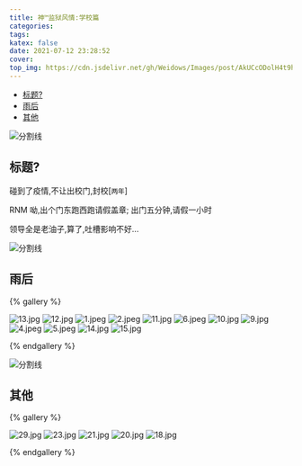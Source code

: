 ```yaml
---
title: 神™监狱风情:学校篇
categories:
tags:
katex: false
date: 2021-07-12 23:28:52
cover:
top_img: https://cdn.jsdelivr.net/gh/Weidows/Images/post/AkUCcODolH4t9hG.jpg
---
```


<!--
 * @?: *********************************************************************
 * @Author: Weidows
 * @LastEditors: Weidows
 * @LastEditTime: 2021-08-01 17:46:06
 * @FilePath: \Blog-private\source\gallery\Landscape\学校.md
 * @Description:
 * @!: *********************************************************************
-->

- [标题?](#标题)
- [雨后](#雨后)
- [其他](#其他)

![分割线](https://cdn.jsdelivr.net/gh/Weidows/Images/img/divider.png)

## 标题?

碰到了疫情,不让出校门,封校[`两年`]

RNM 呦,出个门东跑西跑请假盖章; 出门五分钟,请假一小时

领导全是老油子,算了,吐槽影响不好...

![分割线](https://cdn.jsdelivr.net/gh/Weidows/Images/img/divider.png)

## 雨后

{% gallery %}

![13.jpg](https://cdn.jsdelivr.net/gh/Weidows/Images/post/69luoiV7fgwUMAO.jpg)
![12.jpg](https://cdn.jsdelivr.net/gh/Weidows/Images/post/g1VjhJeLXPxdZNy.jpg)
![1.jpeg](https://cdn.jsdelivr.net/gh/Weidows/Images/post/6YyiAsN7LnDpOEX.jpg)
![2.jpeg](https://cdn.jsdelivr.net/gh/Weidows/Images/post/W9lOhg4Amp7FkPa.jpg)
![11.jpg](https://cdn.jsdelivr.net/gh/Weidows/Images/post/TOWyw4AqfLkp5Do.jpg)
![6.jpeg](https://cdn.jsdelivr.net/gh/Weidows/Images/post/7tiqH6o5ygGUAKs.jpg)
![10.jpg](https://cdn.jsdelivr.net/gh/Weidows/Images/post/LDAXBkKn34G2TC8.jpg)
![9.jpg](https://cdn.jsdelivr.net/gh/Weidows/Images/post/DUyWK4NYCw2bozP.jpg)
![4.jpeg](https://cdn.jsdelivr.net/gh/Weidows/Images/post/gCPHLJBF8prc7mY.jpg)
![5.jpeg](https://cdn.jsdelivr.net/gh/Weidows/Images/post/MzJNDq6s85IUoBm.jpg)
![14.jpg](https://cdn.jsdelivr.net/gh/Weidows/Images/post/AkUCcODolH4t9hG.jpg)
![15.jpg](https://cdn.jsdelivr.net/gh/Weidows/Images/post/Ri9HYsNczASBFnh.jpg)

{% endgallery %}

![分割线](https://cdn.jsdelivr.net/gh/Weidows/Images/img/divider.png)

## 其他

{% gallery %}

![29.jpg](https://cdn.jsdelivr.net/gh/Weidows/Images/post/Lx8kKHhna2YbDJm.jpg)
![23.jpg](https://cdn.jsdelivr.net/gh/Weidows/Images/post/ZlLTB89qeFG2P4y.jpg)
![21.jpg](https://cdn.jsdelivr.net/gh/Weidows/Images/post/U3EPMxad8g4I6hR.jpg)
![20.jpg](https://cdn.jsdelivr.net/gh/Weidows/Images/post/FKGij4thxY6kfHe.jpg)
![18.jpg](https://cdn.jsdelivr.net/gh/Weidows/Images/post/iAlbjGszhLwCFau.jpg)

{% endgallery %}
